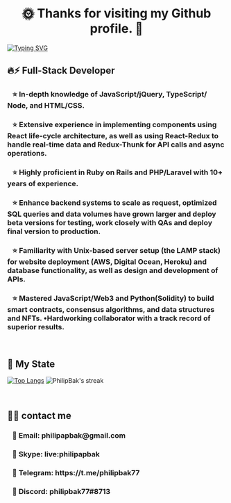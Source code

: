 

<div id="badges">
  <a href="https://komarev.com/ghpvc/?username=philipabak" align="left">
    <img src="https://komarev.com/ghpvc/?username=your-github-username&style=flat-square&color=blue" alt=""/>
  </a>
</div>

<h1 align="center">
       🌞 Thanks for visiting my Github profile. 👋
</h1>

[![Typing SVG](https://readme-typing-svg.herokuapp.com?font=Fira+Code&weight=700&size=26&pause=1000&center=true&width=800&height=40&lines=%F0%9D%93%95%F0%9D%93%BE%F0%9D%93%B5%F0%9D%93%B5-%F0%9D%93%A2%F0%9D%93%BD%F0%9D%93%AA%F0%9D%93%AC%F0%9D%93%B4+%F0%9D%93%93%F0%9D%93%AE%F0%9D%93%BF%F0%9D%93%AE%F0%9D%93%B5%F0%9D%93%B8%F0%9D%93%B9%F0%9D%93%AE%F0%9D%93%BB%3B%F0%9D%93%95%F0%9D%93%BB%F0%9D%93%B8%F0%9D%93%B7%F0%9D%93%BD-%F0%9D%93%94%F0%9D%93%B7%F0%9D%93%AD+%F0%9D%93%93%F0%9D%93%AE%F0%9D%93%BF%F0%9D%93%AE%F0%9D%93%B5%F0%9D%93%B8%F0%9D%93%B9%F0%9D%93%AE%F0%9D%93%BB%3B%F0%9D%93%AB%F0%9D%93%AA%F0%9D%93%AC%F0%9D%93%B4-%F0%9D%93%AE%F0%9D%93%B7%F0%9D%93%AD+%F0%9D%93%AD%F0%9D%93%AE%F0%9D%93%BF%F0%9D%93%AE%F0%9D%93%B5%F0%9D%93%B8%F0%9D%93%B9%F0%9D%93%AE%F0%9D%93%BB)](https://git.io/typing-svg)
&nbsp;&nbsp;<h2>🔥⚡ Full-Stack Developer</h2>
<h3>&nbsp;&nbsp;&nbsp;⭐ In-depth knowledge of JavaScript/jQuery, TypeScript/ Node, and HTML/CSS.</h3>
<h3>&nbsp;&nbsp;&nbsp;⭐ Extensive experience in implementing components using React life-cycle architecture, as well as using React-Redux to handle real-time data and Redux-Thunk for API calls and async operations.</h3>
<h3>&nbsp;&nbsp;&nbsp;⭐ Highly proficient in Ruby on Rails and PHP/Laravel with 10+ years of experience.</h3>
<h3>&nbsp;&nbsp;&nbsp;⭐ Enhance backend systems to scale as request, optimized SQL queries and data volumes have grown larger and deploy beta versions for testing, work closely with QAs and deploy final version to production.</h3>
<h3>&nbsp;&nbsp;&nbsp;⭐ Familiarity with Unix-based server setup (the LAMP stack) for website deployment (AWS, Digital Ocean, Heroku) and database functionality, as well as design and development of APIs.</h3>
<h3>&nbsp;&nbsp;&nbsp;⭐ Mastered JavaScript/Web3 and Python(Solidity) to build smart contracts, consensus algorithms, and data structures and NFTs. •Hardworking collaborator with a track record of superior results.</h3>
&nbsp;&nbsp;<h2>🤗 My State</h2>
<div align="left">
  
  [![Top Langs](https://github-readme-stats.vercel.app/api/top-langs/?username=philipabak&layout=compact&theme=vision-friendly-dark&count_private=true&hide_border=true)](https://github.com/anuraghazra/github-readme-stats)
  <img title="🔥 Get streak stats for your profile at git.io/streak-stats" alt="PhilipBak's streak" src="https://streak-stats.demolab.com/?user=philipabak&theme=highcontrast&hide_border=true&mode=weekly"/>
<!--
  <img alt="PhilipBak's Activity Graph" src="https://github-readme-activity-graph.cyclic.app/graph/?username=philipabak&theme=high-contrast&color=F8D866&line=F85D7F&point=FFFFFF&hide_border=true" />
-->  
</div>
&nbsp;&nbsp;<h2>🙋‍♂️ contact me</h2> 
<h3>&nbsp;&nbsp;&nbsp;💙 Email:    philipapbak@gmail.com</h3>
<h3>&nbsp;&nbsp;&nbsp;💙 Skype:    live:philipapbak</h3>
<h3>&nbsp;&nbsp;&nbsp;💙 Telegram: https://t.me/philipbak77</h3>
<h3>&nbsp;&nbsp;&nbsp;💙 Discord:  philipbak77#8713</h3>

